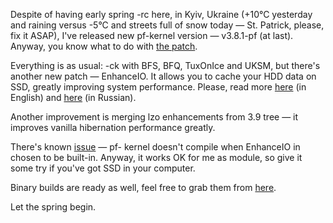 Despite of having early spring -rc here, in Kyiv, Ukraine (+10°C yesterday and
raining versus -5°C and streets full of snow today — St. Patrick, please, fix
it ASAP), I've released new pf-kernel version — v3.8.1-pf (at last). Anyway,
you know what to do with [the
patch](http://pf.natalenko.name/sources/3.8/patch-3.8.1-pf.bz2).  
  
Everything is as usual: -ck with BFS, BFQ, TuxOnIce and UKSM, but there's
another new patch — EnhanceIO. It allows you to cache your HDD data on SSD,
greatly improving system performance. Please, read more
[here](http://www.stec-inc.com/product/ssdcache.php) (in English) and
[here](http://habrahabr.ru/post/169845/) (in Russian).  
  
Another improvement is merging lzo enhancements from 3.9 tree — it improves
vanilla hibernation performance greatly.  
  
There's known [issue](https://github.com/stec-inc/EnhanceIO/issues/27) — pf-
kernel doesn't compile when EnhanceIO in chosen to be built-in. Anyway, it
works OK for me as module, so give it some try if you've got SSD in your
computer.  
  
Binary builds are ready as well, feel free to grab them from
[here](http://pf.natalenko.name/binaries/).  
  
Let the spring begin.

